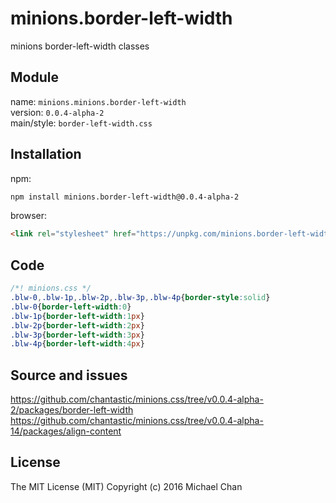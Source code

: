 # minions.border-left-width
minions border-left-width classes

## Module
name: `minions.minions.border-left-width`  
version: `0.0.4-alpha-2`  
main/style: `border-left-width.css`  

## Installation
npm:
```bash
npm install minions.border-left-width@0.0.4-alpha-2
```

browser:
```html
<link rel="stylesheet" href="https://unpkg.com/minions.border-left-width@0.0.4-alpha-2" />
```

## Code
```css
/*! minions.css */
.blw-0,.blw-1p,.blw-2p,.blw-3p,.blw-4p{border-style:solid}
.blw-0{border-left-width:0}
.blw-1p{border-left-width:1px}
.blw-2p{border-left-width:2px}
.blw-3p{border-left-width:3px}
.blw-4p{border-left-width:4px}

```

## Source and issues

https://github.com/chantastic/minions.css/tree/v0.0.4-alpha-2/packages/border-left-width
https://github.com/chantastic/minions.css/tree/v0.0.4-alpha-14/packages/align-content

## License

The MIT License (MIT)
Copyright (c) 2016 Michael Chan